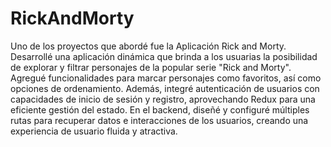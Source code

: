 # RickAndMorty

Uno de los proyectos que abordé fue la Aplicación Rick and Morty. Desarrollé una aplicación dinámica que brinda a los usuarias la posibilidad de explorar y filtrar personajes de la popular serie "Rick and Morty". 
Agregué funcionalidades para marcar personajes como favoritos, así como opciones de ordenamiento. 
Además, integré autenticación de usuarios con capacidades de inicio de sesión y registro, aprovechando Redux para una eficiente gestión del estado. 
En el backend, diseñé y configuré múltiples rutas para recuperar datos e interacciones de los usuarios, creando una experiencia de usuario fluida y atractiva.
